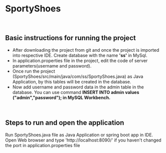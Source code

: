 # SportyShoes
<br>
	<h2>Basic instructions for running the project</h2>
	<ul>
	<li>After downloading the project from git and once the project is imported into respective IDE. Create database with the name <strong>'ss'</strong> in MySql.</li>
	<li>In application.properties file in the project, edit the code of server parameters(username and password).</li>
	<li>Once run the project (SportyShoes/src/main/java/com/ss/SportyShoes.java) as Java Application, by this tables will be created in the database.</li>
	<li>Now add username and password data in the admin table in the database. You can use command <strong>INSERT INTO admin values ("admin","password"); in MySQL Workbench.</strong></li>
	</ul>
<br>
<h2>Steps to run and open the application</h2>
<p>Run SportyShoes.java file as Java Application or spring boot app in IDE.<br> Open Web browser and type 'http://localhost:8090/' if you haven't changed the port in application.properties file</p>
